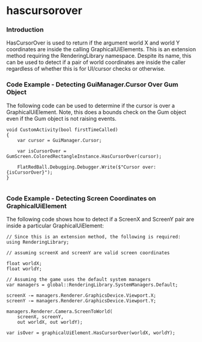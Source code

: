 # hascursorover

### Introduction

HasCursorOver is used to return if the argument world X and world Y coordinates are inside the calling GraphicalUiElements. This is an extension method requiring the RenderingLibrary namespace. Despite its name, this can be used to detect if a pair of world coordinates are inside the caller regardless of whether this is for UI/cursor checks or otherwise.

### Code Example - Detecting GuiManager.Cursor Over Gum Object

The following code can be used to determine if the cursor is over a GraphicalUiElement. Note, this does a bounds check on the Gum object even if the Gum object is not raising events.

```
void CustomActivity(bool firstTimeCalled)
{
    var cursor = GuiManager.Cursor;

    var isCursorOver = GumScreen.ColoredRectangleInstance.HasCursorOver(cursor);

    FlatRedBall.Debugging.Debugger.Write($"Cursor over: {isCursorOver}");
}
```



<figure><img src="../../../../media/2019-09-20_05-26-27.gif" alt=""><figcaption></figcaption></figure>

   &#x20;

### Code Example - Detecting Screen Coordinates on GraphicalUiElement

The following code shows how to detect if a ScreenX and ScreenY pair are inside a particular GraphicalUiElement:

```lang:c#
// Since this is an extension method, the following is required:
using RenderingLibrary;

// assuming screenX and screenY are valid screen coordinates

float worldX;
float worldY;

// Assuming the game uses the default system managers
var managers = global::RenderingLibrary.SystemManagers.Default;

screenX -= managers.Renderer.GraphicsDevice.Viewport.X;
screenY -= managers.Renderer.GraphicsDevice.Viewport.Y;

managers.Renderer.Camera.ScreenToWorld(
    screenX, screenY,
    out worldX, out worldY);

var isOver = graphicalUiElement.HasCursorOver(worldX, worldY);
```

&#x20;     &#x20;
